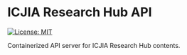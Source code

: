 # ICJIA Research Hub API

[![License: MIT](https://img.shields.io/badge/License-MIT-yellow.svg)](https://opensource.org/licenses/MIT)

Containerized API server for ICJIA Research Hub contents.
